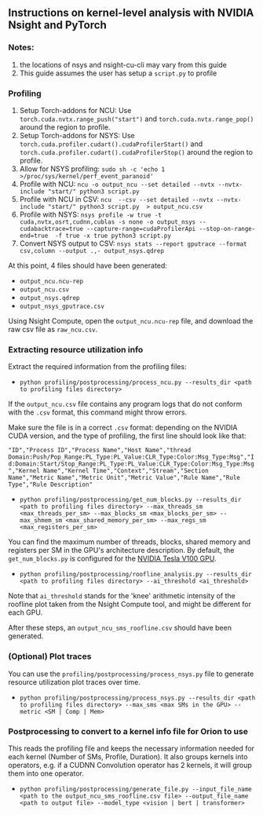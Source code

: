 ## Instructions on kernel-level analysis with NVIDIA Nsight and PyTorch

### Notes:
1. the locations of nsys and nsight-cu-cli may vary from this guide
2. This guide assumes the user has setup a `script.py` to profile

### Profiling
1. Setup Torch-addons for NCU: Use `torch.cuda.nvtx.range_push("start")`  and `torch.cuda.nvtx.range_pop()` around the region to profile.
2. Setup Torch-addons for NSYS: Use `torch.cuda.profiler.cudart().cudaProfilerStart()`  and `torch.cuda.profiler.cudart().cudaProfilerStop()` around the region to profile.
3. Allow for NSYS profiling: `sudo sh -c 'echo 1 >/proc/sys/kernel/perf_event_paranoid'`
4. Profile with NCU: `ncu -o output_ncu --set detailed --nvtx --nvtx-include "start/" python3 script.py`
5. Profile with NCU in CSV: `ncu  --csv --set detailed --nvtx --nvtx-include "start/" python3 script.py  > output_ncu.csv`
6. Profile with NSYS: `nsys profile -w true -t cuda,nvtx,osrt,cudnn,cublas -s none -o output_nsys --cudabacktrace=true --capture-range=cudaProfilerApi --stop-on-range-end=true  -f true -x true python3 script.py`
7. Convert NSYS output to CSV: `nsys stats --report gputrace --format csv,column --output .,- output_nsys.qdrep`

At this point, 4 files should have been generated:
* `output_ncu.ncu-rep`
* `output_ncu.csv`
* `output_nsys.qdrep`
* `output_nsys_gputrace.csv`

Using Nsight Compute, open the `output_ncu.ncu-rep` file, and download the raw csv file as `raw_ncu.csv`.


### Extracting resource utilization info
Extract the required information from the profiling files:
* `python profiling/postprocessing/process_ncu.py --results_dir <path to profiling files directory>`

If the `output_ncu.csv` file contains any program logs that do not conform with the `.csv` format, this command might throw errors.

Make sure the file is in a correct `.csv` format: depending on the NVIDIA CUDA version, and the type of profiling, the first line should look like that:

`"ID","Process ID","Process Name","Host Name","thread Domain:Push/Pop_Range:PL_Type:PL_Value:CLR_Type:Color:Msg_Type:Msg","Id:Domain:Start/Stop_Range:PL_Type:PL_Value:CLR_Type:Color:Msg_Type:Msg","Kernel Name","Kernel Time","Context","Stream","Section Name","Metric Name","Metric Unit","Metric Value","Rule Name","Rule Type","Rule Description"`


* `python profiling/postprocessing/get_num_blocks.py --results_dir <path to profiling files directory> --max_threads_sm <max_threads_per_sm> --max_blocks_sm <max_blocks_per_sm> --max_shmem_sm <max_shared_memory_per_sm> --max_regs_sm <max_registers_per_sm>`

You can find the maximum number of threads, blocks, shared memory and registers per SM in the GPU's architecture description.
By default, the `get_num_blocks.py` is configured for the [NVIDIA Tesla V100 GPU](https://images.nvidia.com/content/volta-architecture/pdf/volta-architecture-whitepaper.pdf).

* `python profiling/postprocessing/roofline_analysis.py --results_dir <path to profiling files directory> --ai_threshold <ai_threshold>`

Note that `ai_threshold` stands for the 'knee' arithmetic intensity of the roofline plot taken from the Nsight Compute tool, and might be different for each GPU.

After these steps, an `output_ncu_sms_roofline.csv` should have been generated.

### (Optional) Plot traces
You can use the  `profiling/postprocessing/process_nsys.py` file to generate resource utilization plot traces over time.
* `python profiling/postprocessing/process_nsys.py --results_dir <path to profiling files directory> --max_sms <max SMs in the GPU> --metric <SM | Comp | Mem>`

### Postprocessing to convert to a kernel info file for Orion to use
This reads the profiling file and keeps the necessary information needed for each kernel (Number of SMs, Profile, Duration).
It also groups kernels into operators, e.g. if a CUDNN Convolution operator has 2 kernels, it will group them into one operator.
* `python profiling/postprocessing/generate_file.py --input_file_name <path to the output_ncu_sms_roofline.csv file> --output_file_name <path to output file> --model_type <vision | bert | transformer>`
